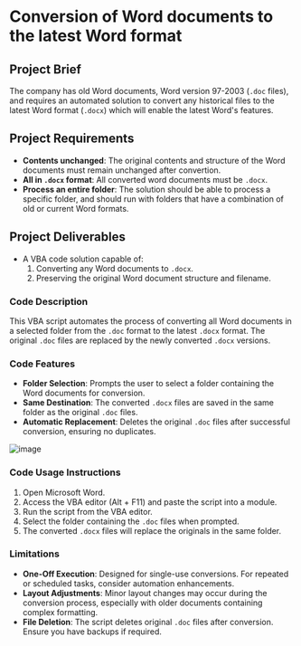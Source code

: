 # Conversion of Word documents to the latest Word format

## Project Brief
The company has old Word documents, Word version 97-2003 (`.doc` files), and requires an automated solution to convert any historical files to the latest Word format (`.docx`) which will enable the latest Word's features.

## Project Requirements
- **Contents unchanged**: The original contents and structure of the Word documents must remain unchanged after convertion.
- **All in `.docx` format**: All converted word documents must be `.docx`.
- **Process an entire folder**: The solution should be able to process a specific folder, and should run with folders that have a combination of old or current Word formats.

## Project Deliverables
- A VBA code solution capable of:
  1. Converting any Word documents to `.docx`.
  2. Preserving the original Word document structure and filename.

### Code Description
This VBA script automates the process of converting all Word documents in a selected folder from the `.doc` format to the latest `.docx` format. The original `.doc` files are replaced by the newly converted `.docx` versions.

### Code Features
- **Folder Selection**: Prompts the user to select a folder containing the Word documents for conversion.
- **Same Destination**: The converted `.docx` files are saved in the same folder as the original `.doc` files.
- **Automatic Replacement**: Deletes the original `.doc` files after successful conversion, ensuring no duplicates.

![image](https://github.com/user-attachments/assets/227efdc5-724a-4e6f-b40b-58ffca445dd7)

### Code Usage Instructions
1. Open Microsoft Word.
2. Access the VBA editor (Alt + F11) and paste the script into a module.
3. Run the script from the VBA editor.
4. Select the folder containing the `.doc` files when prompted.
5. The converted `.docx` files will replace the originals in the same folder.

### Limitations
- **One-Off Execution**: Designed for single-use conversions. For repeated or scheduled tasks, consider automation enhancements.
- **Layout Adjustments**: Minor layout changes may occur during the conversion process, especially with older documents containing complex formatting.
- **File Deletion**: The script deletes original `.doc` files after conversion. Ensure you have backups if required.

